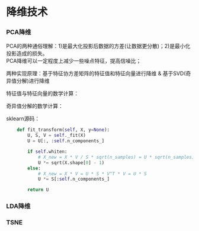 降维技术
====
### PCA降维
PCA的两种通俗理解：1)是最大化投影后数据的方差(让数据更分散)；2)是最小化投影造成的损失。<br>
PCA降维可以一定程度上减少一些噪点特征，提高信噪比；

两种实现原理：基于特征协方差矩阵的特征值和特征向量进行降维 & 基于SVD(奇异值分解)进行降维

特征值与特征向量的数学计算：

奇异值分解的数学计算：

sklearn源码：
```Python
    def fit_transform(self, X, y=None):
        U, S, V = self._fit(X)
        U = U[:, :self.n_components_]

        if self.whiten:
            # X_new = X * V / S * sqrt(n_samples) = U * sqrt(n_samples)
            U *= sqrt(X.shape[0] - 1)
        else:
            # X_new = X * V = U * S * V^T * V = U * S
            U *= S[:self.n_components_]

        return U
```

### LDA降维

### TSNE
